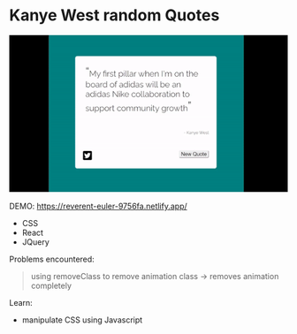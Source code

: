 # Kanye West random Quotes
![.](./quote_generator.gif)

DEMO: https://reverent-euler-9756fa.netlify.app/
* CSS
* React
* JQuery

Problems encountered: 
>  using removeClass to remove animation class -> removes animation completely
>  
Learn:
* manipulate CSS using Javascript
